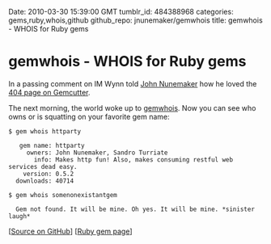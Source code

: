 Date: 2010-03-30 15:39:00 GMT
tumblr_id: 484388968
categories: gems,ruby,whois,github
github_repo: jnunemaker/gemwhois
title: gemwhois - WHOIS for Ruby gems

# gemwhois - WHOIS for Ruby gems

In a passing comment on IM Wynn told [John Nunemaker](http://railstips.org) how he loved the [404 page on Gemcutter](http://rubygems.org/gems/rubarb).

The next morning, the world woke up to [gemwhois](http://github.com/jnunemaker/gemwhois). Now you can see who owns or is squatting on your favorite gem name:

    $ gem whois httparty

       gem name: httparty
         owners: John Nunemaker, Sandro Turriate
           info: Makes http fun! Also, makes consuming restful web services dead easy.
        version: 0.5.2
      downloads: 40714

    $ gem whois somenonexistantgem

      Gem not found. It will be mine. Oh yes. It will be mine. *sinister laugh*

[[Source on GitHub](http://github.com/jnunemaker/gemwhois)] [[Ruby gem page](http://rubygems.org/gems/gemwhois)]
